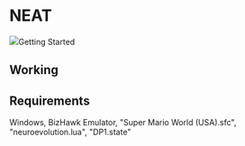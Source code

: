 # NEAT
<a>
    <img src="https://www.youtube.com/watch?v=3ug_i_tU-Uc" align="center />
</a>

*Welcome !* NEAT stands for NeuroEvolution through Augmenting Topologies. This means that we are changing a neural network's structure using a genetic algorithm.

## Getting Started



## Working



## Requirements

Windows, BizHawk Emulator, "Super Mario World (USA).sfc", "neuroevolution.lua", "DP1.state"